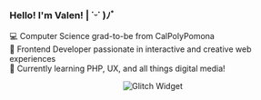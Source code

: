### Hello! I'm Valen! | ˙ᵕ˙ )ﾉﾞ      
💻 Computer Science grad-to-be from CalPolyPomona<br/>
🎨 Frontend Developer passionate in interactive and creative web experiences<br/>
🌱 Currently learning PHP, UX, and all things digital media!<br/>
<p align="center">
  <img src="https://github.com/<your-username>/<your-username>/raw/main/README/widget.svg" alt="Glitch Widget">
</p>
